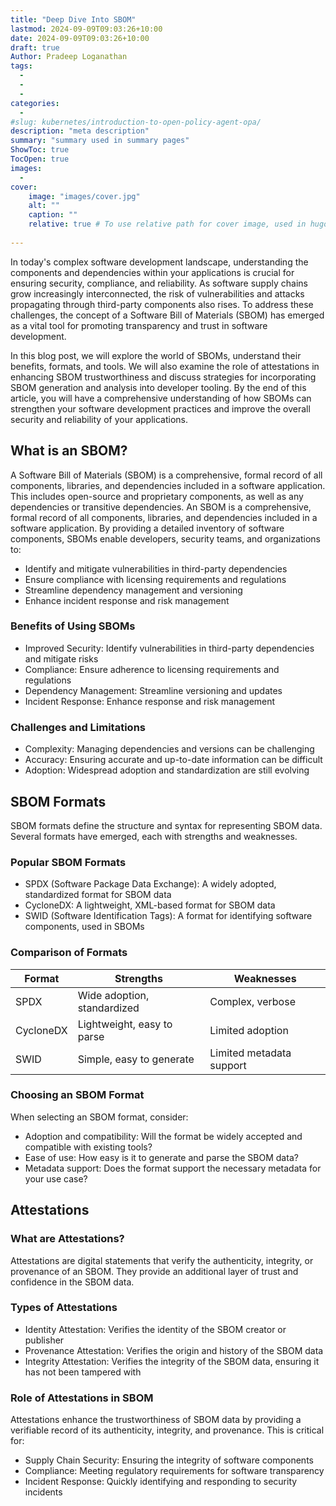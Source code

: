 ```yaml
---
title: "Deep Dive Into SBOM"
lastmod: 2024-09-09T09:03:26+10:00
date: 2024-09-09T09:03:26+10:00
draft: true
Author: Pradeep Loganathan
tags: 
  - 
  - 
  - 
categories:
  - 
#slug: kubernetes/introduction-to-open-policy-agent-opa/
description: "meta description"
summary: "summary used in summary pages"
ShowToc: true
TocOpen: true
images:
  - 
cover:
    image: "images/cover.jpg"
    alt: ""
    caption: ""
    relative: true # To use relative path for cover image, used in hugo Page-bundles
 
---
```


In today's complex software development landscape, understanding the components and dependencies within your applications is crucial for ensuring security, compliance, and reliability. As software supply chains grow increasingly interconnected, the risk of vulnerabilities and attacks propagating through third-party components also rises. To address these challenges, the concept of a Software Bill of Materials (SBOM) has emerged as a vital tool for promoting transparency and trust in software development.

In this blog post, we will explore the world of SBOMs, understand their benefits, formats, and tools. We will also examine the role of attestations in enhancing SBOM trustworthiness and discuss strategies for incorporating SBOM generation and analysis into developer tooling. By the end of this article, you will have a comprehensive understanding of how SBOMs can strengthen your software development practices and improve the overall security and reliability of your applications.

## What is an SBOM?

A Software Bill of Materials (SBOM) is a comprehensive, formal record of all components, libraries, and dependencies included in a software application. This includes open-source and proprietary components, as well as any dependencies or transitive dependencies. An SBOM is a comprehensive, formal record of all components, libraries, and dependencies included in a software application. By providing a detailed inventory of software components, SBOMs enable developers, security teams, and organizations to:
- Identify and mitigate vulnerabilities in third-party dependencies
- Ensure compliance with licensing requirements and regulations
- Streamline dependency management and versioning
- Enhance incident response and risk management


### Benefits of Using SBOMs

 - Improved Security: Identify vulnerabilities in third-party dependencies and mitigate risks
 - Compliance: Ensure adherence to licensing requirements and regulations
 - Dependency Management: Streamline versioning and updates
 - Incident Response: Enhance response and risk management

### Challenges and Limitations

 - Complexity: Managing dependencies and versions can be challenging
 - Accuracy: Ensuring accurate and up-to-date information can be difficult
 - Adoption: Widespread adoption and standardization are still evolving

## SBOM Formats
SBOM formats define the structure and syntax for representing SBOM data. Several formats have emerged, each with strengths and weaknesses.

### Popular SBOM Formats
- SPDX (Software Package Data Exchange): A widely adopted, standardized format for SBOM data
- CycloneDX: A lightweight, XML-based format for SBOM data
- SWID (Software Identification Tags): A format for identifying software components, used in SBOMs

### Comparison of Formats

| Format    | Strengths                   | Weaknesses               |
|-----------|-----------------------------|--------------------------|
| SPDX      | Wide adoption, standardized | Complex, verbose         |
| CycloneDX | Lightweight, easy to parse  | Limited adoption         |
| SWID      | Simple, easy to generate    | Limited metadata support |

### Choosing an SBOM Format
When selecting an SBOM format, consider:
- Adoption and compatibility: Will the format be widely accepted and compatible with existing tools?
- Ease of use: How easy is it to generate and parse the SBOM data?
- Metadata support: Does the format support the necessary metadata for your use case?


## Attestations

### What are Attestations?
Attestations are digital statements that verify the authenticity, integrity, or provenance of an SBOM. They provide an additional layer of trust and confidence in the SBOM data.

### Types of Attestations
 - Identity Attestation: Verifies the identity of the SBOM creator or publisher
 - Provenance Attestation: Verifies the origin and history of the SBOM data
 - Integrity Attestation: Verifies the integrity of the SBOM data, ensuring it has not been tampered with

### Role of Attestations in SBOM

Attestations enhance the trustworthiness of SBOM data by providing a verifiable record of its authenticity, integrity, and provenance. This is critical for:
 - Supply Chain Security: Ensuring the integrity of software components
 - Compliance: Meeting regulatory requirements for software transparency
 - Incident Response: Quickly identifying and responding to security incidents